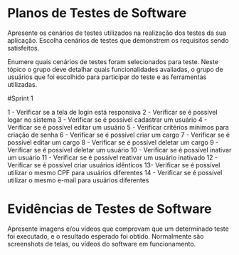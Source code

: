 # Planos de Testes de Software

Apresente os cenários de testes utilizados na realização dos testes da sua aplicação. Escolha cenários de testes que demonstrem os requisitos sendo satisfeitos.

Enumere quais cenários de testes foram selecionados para teste. Neste tópico o grupo deve detalhar quais funcionalidades avaliadas, o grupo de usuários que foi escolhido para participar do teste e as ferramentas utilizadas.

#Sprint 1

1 - Verificar se a tela de login está responsiva
2 - Verificar se é possível logar no sistema
3 - Verificar se é possível cadastrar um usuário
4 - Verificar se é possível editar um usuário
5 - Verificar critérios mínimos para criação de senha
6 - Verificar se é possível criar um cargo
7 - Verificar se é possível editar um cargo
8 - Verificar se é possível deletar um cargo
9 - Verificar se é possível deletar um usuário
10 - Verificar se é possível inativar um usuário
11 - Verificar se é possível reativar um usuário inativado
12 - Verificar se é possível criar usuários idênticos
13- Verificar se é possível utilizar o mesmo CPF para usuários diferentes
14 - Verificar se é possível utilizar o mesmo e-mail para usuários diferentes

 
# Evidências de Testes de Software

Apresente imagens e/ou vídeos que comprovam que um determinado teste foi executado, e o resultado esperado foi obtido. Normalmente são screenshots de telas, ou vídeos do software em funcionamento.
